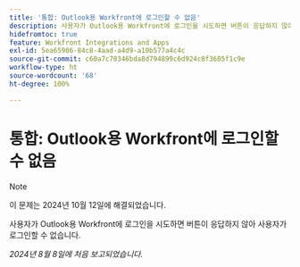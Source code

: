 ```yaml
---
title: '통합: Outlook용 Workfront에 로그인할 수 없음'
description: 사용자가 Outlook용 Workfront에 로그인을 시도하면 버튼이 응답하지 않아 사용자가 로그인할 수 없습니다.
hidefromtoc: true
feature: Workfront Integrations and Apps
exl-id: 5ea65906-84c8-4aad-a4d9-a10b577a4c4c
source-git-commit: c60a7c70346bda8d794899c6d924c8f3605f1c9e
workflow-type: ht
source-wordcount: '68'
ht-degree: 100%

---
```


# 통합: Outlook용 Workfront에 로그인할 수 없음

>[!NOTE]
>
>이 문제는 2024년 10월 12일에 해결되었습니다.

사용자가 Outlook용 Workfront에 로그인을 시도하면 버튼이 응답하지 않아 사용자가 로그인할 수 없습니다.

_2024년 8월 8일에 처음 보고되었습니다._
